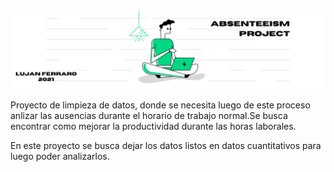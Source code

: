 <img src=https://github.com/lujanferraro/Absenteeism-DataPreprocessing/blob/master/portada.png alt="portada"/>

Proyecto de limpieza de datos, donde se necesita luego de este proceso anlizar las ausencias durante el horario de trabajo normal.Se busca encontrar como mejorar la productividad durante las horas laborales.

En este proyecto se busca dejar los datos listos en datos cuantitativos para luego poder analizarlos.
